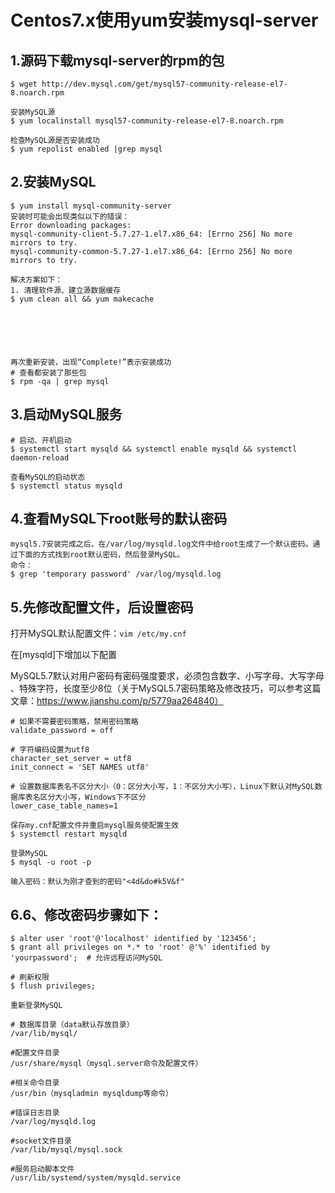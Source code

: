 # Centos7.x使用yum安装mysql-server



##  1.源码下载mysql-server的rpm的包

```shell
$ wget http://dev.mysql.com/get/mysql57-community-release-el7-8.noarch.rpm

安装MySQL源
$ yum localinstall mysql57-community-release-el7-8.noarch.rpm

检查MySQL源是否安装成功
$ yum repolist enabled |grep mysql
```



## 2.安装MySQL

````shell
$ yum install mysql-community-server
安装时可能会出现类似以下的错误：
Error downloading packages:
mysql-community-client-5.7.27-1.el7.x86_64: [Errno 256] No more mirrors to try.
mysql-community-common-5.7.27-1.el7.x86_64: [Errno 256] No more mirrors to try.

解决方案如下：
1. 清理软件源、建立源数据缓存
$ yum clean all && yum makecache




 

再次重新安装，出现“Complete!”表示安装成功
# 查看都安装了那些包
$ rpm -qa | grep mysql
````



##  3.启动MySQL服务

```shell
# 启动、开机启动
$ systemctl start mysqld && systemctl enable mysqld && systemctl daemon-reload

查看MySQL的启动状态
$ systemctl status mysqld
```



## 4.查看MySQL下root账号的默认密码

```shell
mysql5.7安装完成之后，在/var/log/mysqld.log文件中给root生成了一个默认密码。通过下面的方式找到root默认密码，然后登录MySQL。
命令：
$ grep 'temporary password' /var/log/mysqld.log
```



## 5.先修改配置文件，后设置密码

打开MySQL默认配置文件：`vim /etc/my.cnf`

在[mysqld]下增加以下配置

MySQL5.7默认对用户密码有密码强度要求，必须包含数字、小写字母、大写字母 、特殊字符，长度至少8位（关于MySQL5.7密码策略及修改技巧，可以参考这篇文章：https://www.jianshu.com/p/5779aa264840）

```shell
# 如果不需要密码策略，禁用密码策略
validate_password = off

# 字符编码设置为utf8
character_set_server = utf8
init_connect = 'SET NAMES utf8'

# 设置数据库表名不区分大小（0：区分大小写，1：不区分大小写），Linux下默认对MySQL数据库表名区分大小写，Windows下不区分
lower_case_table_names=1

保存my.cnf配置文件并重启mysql服务使配置生效
$ systemctl restart mysqld

登录MySQL
$ mysql -u root -p

输入密码：默认为刚才查到的密码"<4d&do#k5V&f"
```



## 6.6、修改密码步骤如下：

```shell
$ alter user 'root'@'localhost' identified by '123456';
$ grant all privileges on *.* to 'root' @'%' identified by 'yourpassword';  # 允许远程访问MySQL

# 刷新权限
$ flush privileges;

重新登录MySQL
```





```
# 数据库目录（data默认存放目录）
/var/lib/mysql/

#配置文件目录
/usr/share/mysql（mysql.server命令及配置文件）

#相关命令目录
/usr/bin（mysqladmin mysqldump等命令）

#错误日志目录
/var/log/mysqld.log

#socket文件目录
/var/lib/mysql/mysql.sock

#服务启动脚本文件
/usr/lib/systemd/system/mysqld.service
```

